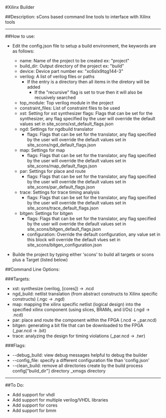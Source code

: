 #Xilinx Builder

##Description: sCons based command line tools to interface with Xilinx tools

* * *

##How to use:

+ Edit the config.json file to setup a build environment, the keywords are as
    follows:
  * name: Name of the project to be created ex: "project"
  * build\_dir: Output directory of the project ex: "build"
  * device: Device part number ex: "xc6slx9tqg144-3"
  * verilog: A list of verilog files or paths
    * If the entry is a directory then all items in the diretory will be added
      * If the "recursive" flag is set to true then it will also be recusively
        searched
  * top\_module: Top verilog module in the project
  * constraint\_files: List of constraint files to be used
  * xst: Setting for xst synthesizer
     flags: Flags that can be set for the synthesizer, any flag specified
      by the user will override the default values set in
        site_scons/xst_default_flags.json
  * ngd: Settings for ngdbuild translator
    * flags: Flags that can be set for the translator, any flag specified
      by the user will override the default values set in
        site_scons/ngd_default_flags.json
  * map: Settings for map
    * flags: Flags that can be set for the translator, any flag specified
      by the user will override the default values set in
        site_scons/map_default_flags.json
  * par: Settings for place and route
    * flags: Flags that can be set for the translator, any flag specified
      by the user will override the default values set in
        site_scons/par_default_flags.json
  * trace: Settings for trace timing analysis
    * flags: Flags that can be set for the translator, any flag specified
      by the user will override the default values set in
        site_scons/trace_default_flags.json
  * bitgen: Settings for bitgen
    * flags: Flags that can be set for the translator, any flag specified
      by the user will override the default values set in
        site_scons/bitgen_default_flags.json
    * configuration: Override the default configuration, any value set in
      this block will override the default vlues set in
        site_scons/bitgen_configuration.json

+ Builde the project by typing either 'scons' to build all targets or scons
  plus a Target (listed below)
  

##Command Line Options:

###Targets:
  * xst: synthesize (verilog, [cores]) -> .ncd
  * ngd\_build: netlist translation (from abstract constructs to Xilinx 
      specific constructs)
      (.ngc -> .ngd)
  * map: mapping the xilinx specific netlist (logical design) into the
      specified xilinx component (using slices, BRAMs, and I/Os) 
      (.ngd -> .ncd)
  * par: place and route the component within the FPGA
      (.ncd -> _par.ncd)
  * bitgen: generating a bit file that can be downloaded to the FPGA
      (_par.ncd -> .bit)
  * trace: analyzing the design for timing violations
      (_par.ncd -> .twr)

###Flags:
  * --debug\_build: view debug messages helpful to debug the builder
  * --config\_file: specify a different configuration file than 'config.json'
  * --clean\_build: remove all directories create by the build process
    config["build\_dir"] directory
    _xmsgs directory

* * *

##To Do:

  * Add support for vhdl
  * Add support for multiple verilog/VHDL libraries
  * Add support for cores
  * Add support for bmm
